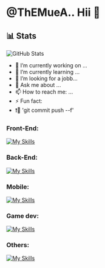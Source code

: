 # @ThEMueA.. Hii 👋


## 📊 Stats
![GitHub Stats](https://github-readme-stats.vercel.app/api?username=ThEMueA&show_icons=true)


- 🔭 I’m currently working on ...
- 🌱 I’m currently learning ...
- 🤔 I’m looking for a jobb...
- 💬 Ask me about ...
- 📫 How to reach me: ...
- ⚡ Fun fact: 
-  ❗🚨 'git commit push --f' 



### Front-End:
[![My Skills](https://skillicons.dev/icons?i=html,css,scss,js,react,angular)](https://skillicons.dev)

### Back-End:
[![My Skills](https://skillicons.dev/icons?i=net,spring,go,mysql,postgres)](https://skillicons.dev)

### Mobile:
[![My Skills](https://skillicons.dev/icons?i=net,java,kotlin,androidstudio)](https://skillicons.dev)

### Game dev:
[![My Skills](https://skillicons.dev/icons?i=godot,unity,unreal)](https://skillicons.dev)

### Others:
[![My Skills](https://skillicons.dev/icons?i=azure,arduino,docker)](https://skillicons.dev)


<!--
**ThEMueA/ThEMueA** is a ✨ _special_ ✨ repository because its `README.md` (this file) appears on your GitHub profile.

Here are some ideas to get you started:

- 🔭 I’m currently working on ...
- 🌱 I’m currently learning ...
- 👯 I’m looking to collaborate on ...
- 🤔 I’m looking for help with ...
- 💬 Ask me about ...
- 📫 How to reach me: ...
- 😄 Pronouns: ...
- ⚡ Fun fact: ...
-->
